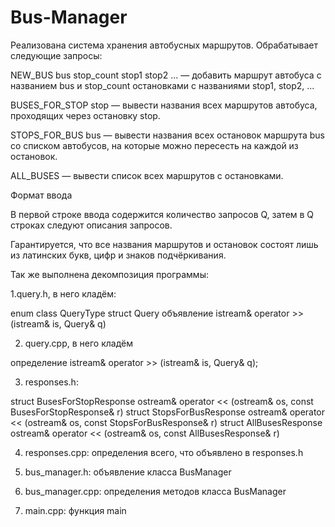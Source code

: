 # Bus-Manager
Реализована система хранения автобусных маршрутов. Обрабатывает следующие запросы:

NEW_BUS bus stop_count stop1 stop2 ... — добавить маршрут автобуса с названием bus и stop_count остановками с названиями stop1, stop2, ...

BUSES_FOR_STOP stop — вывести названия всех маршрутов автобуса, проходящих через остановку stop.

STOPS_FOR_BUS bus — вывести названия всех остановок маршрута bus со списком автобусов, на которые можно пересесть на каждой из остановок.

ALL_BUSES — вывести список всех маршрутов с остановками.

Формат ввода

В первой строке ввода содержится количество запросов Q, затем в Q строках следуют описания запросов.

Гарантируется, что все названия маршрутов и остановок состоят лишь из латинских букв, цифр и знаков подчёркивания.

Так же выполнена декомпозиция программы:

  1.query.h, в него кладём:

enum class QueryType
struct Query
объявление istream& operator >> (istream& is, Query& q)

  2. query.cpp, в него кладём

определение istream& operator >> (istream& is, Query& q);

  3. responses.h:

struct BusesForStopResponse
ostream& operator << (ostream& os, const BusesForStopResponse& r)
struct StopsForBusResponse
ostream& operator << (ostream& os, const StopsForBusResponse& r)
struct AllBusesResponse
ostream& operator << (ostream& os, const AllBusesResponse& r)

  4. responses.cpp: определения всего, что объявлено в responses.h

  5. bus_manager.h: объявление класса BusManager

  6. bus_manager.cpp: определения методов класса BusManager

  7. main.cpp: функция main
